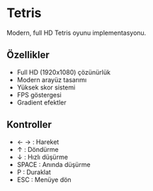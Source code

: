 # Tetris

Modern, full HD Tetris oyunu implementasyonu.

## Özellikler
- Full HD (1920x1080) çözünürlük
- Modern arayüz tasarımı
- Yüksek skor sistemi
- FPS göstergesi
- Gradient efektler

## Kontroller
- ← → : Hareket
- ↑ : Döndürme
- ↓ : Hızlı düşürme
- SPACE : Anında düşürme
- P : Duraklat
- ESC : Menüye dön
